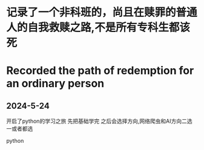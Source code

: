 # 记录了一个非科班的，尚且在赎罪的普通人的自我救赎之路,不是所有专科生都该死
# Recorded the path of redemption for an ordinary person


## 2024-5-24 
开启了python的学习之旅 先把基础学完 之后会选择方向,网络爬虫和AI方向二选一或者都选

python
